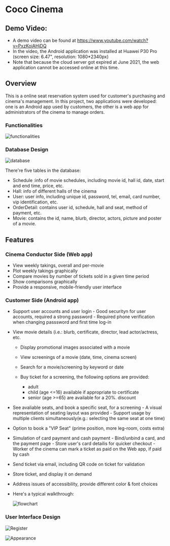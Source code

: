 # Coco Cinema  

## Demo Video:  
* A demo video can be found at https://www.youtube.com/watch?v=PxzKoiAHjDQ 
* In the video, the Android application was installed at Huawei P30 Pro (screen size: 6.47", resolution: 1080*2340px)
* Note that because the cloud server got expired at June 2021, the web application cannot be accessed online at this time.

## Overview
This is a online seat reservation system used for customer's purchasing and cinema's management. In this project, two applications were developed: one is an Android app used by customers, the other is a web app for administrators of the cinema to manage orders.
### Functionalities
![functionalities](https://user-images.githubusercontent.com/88390268/150656318-1d69d43e-b10d-4204-86bc-0ef5094e284b.png)
### Database Design
![database](https://user-images.githubusercontent.com/88390268/150656293-30464d56-df9a-49a9-ab43-fe59f72f05a5.png)

There're five tables in the database:
* Schedule :info of movie schedules, including movie id, hall id, date, start and end time, price, etc.
* Hall: info of different halls of the cinema
* User: user info, including unique id, password, tel, email, card number, vip identification, etc.
* OrderDetail: contains user id, schedule, hall and seat, method of payment, etc.
* Movie: contains the id, name, blurb, director, actors, picture and poster of a movie.
## Features 
### Cinema Conductor Side (Web app)
  * View weekly takings, overall and per-movie
  * Plot weekly takings graphically
  * Compare movies by number of tickets sold in a given time period
  * Show comparisons graphically
  * Provide a responsive, mobile-friendly user interface
### Customer Side (Android app)
  * Support user accounts and user login
        - Good securityn for user accounts, required a strong password
        - Required phone verification when changing passsword and first time log-in
        
  * View movie details (i.e.: blurb, certificate, director, lead actor/actress, etc.
    - Display promotional images associated with a movie
    - View screenings of a movie (date, time, cinema screen)
    - Search for a movie/screening by keyword or date
    - Buy ticket for a screening, the following options are provided:
        
        * adult
        * child (age <=16) available if appropriate to certificate
        * senior (age >=65) are available for a 20%. discount
  * See avaliable seats, and book a specific seat, for a screening
        - A visual representation of seating layout was provided
        - Support usage by multiple clients simultaneously(e.g.: selecting the same seat at one time)
  * Option to book a "VIP Seat" (prime position, more leg-room, costs extra)
  * Simulation of card payment and cash payment
        - Bind/unbind a card, and the payment page
        - Store user's card detailis for quicker checkout
        - Worker of the cinema can mark a ticket as paid on the Web app, if paid by cash
  * Send ticket via email, including QR code on ticket for validation
  * Store ticket, and display it on demand
  * Address issues of accessibility, provide different color & font choices
  * Here's a typical walkthrough:
 
    ![flowchart](https://user-images.githubusercontent.com/88390268/150656302-2fbe1575-3a2a-426c-976c-64938235b78c.png)
  
### User Interface Design
 
![Register](https://user-images.githubusercontent.com/88390268/150656347-ae2f9698-2cae-4b28-9e22-fa66a54684b3.png)

![Appearance](https://user-images.githubusercontent.com/88390268/150656403-578e3c4b-e92d-4425-8d9f-214533b71526.png)
